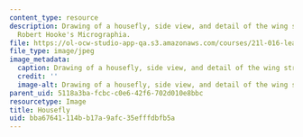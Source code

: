 ```yaml
---
content_type: resource
description: Drawing of a housefly, side view, and detail of the wing structure from
  Robert Hooke's Micrographia.
file: https://ol-ocw-studio-app-qa.s3.amazonaws.com/courses/21l-016-learning-from-the-past-drama-science-performance-spring-2009/bba67641114bb17a9afc35efffdbfb5a_04.jpg
file_type: image/jpeg
image_metadata:
  caption: Drawing of a housefly, side view, and detail of the wing structure.
  credit: ''
  image-alt: Drawing of a housefly, side view, and detail of the wing structure.
parent_uid: 5118a3ba-fcbc-c0e6-42f6-702d010e8bbc
resourcetype: Image
title: Housefly
uid: bba67641-114b-b17a-9afc-35efffdbfb5a
---
```

